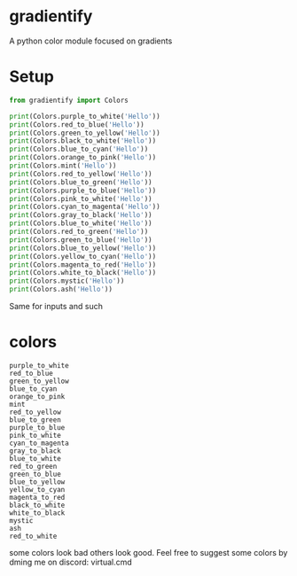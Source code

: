 # gradientify
A python color module focused on gradients

# Setup
```python
from gradientify import Colors

print(Colors.purple_to_white('Hello'))
print(Colors.red_to_blue('Hello'))
print(Colors.green_to_yellow('Hello'))
print(Colors.black_to_white('Hello'))
print(Colors.blue_to_cyan('Hello'))
print(Colors.orange_to_pink('Hello'))
print(Colors.mint('Hello'))
print(Colors.red_to_yellow('Hello'))
print(Colors.blue_to_green('Hello'))
print(Colors.purple_to_blue('Hello'))
print(Colors.pink_to_white('Hello'))
print(Colors.cyan_to_magenta('Hello'))
print(Colors.gray_to_black('Hello'))
print(Colors.blue_to_white('Hello'))
print(Colors.red_to_green('Hello'))
print(Colors.green_to_blue('Hello'))
print(Colors.blue_to_yellow('Hello'))
print(Colors.yellow_to_cyan('Hello'))
print(Colors.magenta_to_red('Hello'))
print(Colors.white_to_black('Hello'))
print(Colors.mystic('Hello'))
print(Colors.ash('Hello'))
```
Same for inputs and such

# colors
```
purple_to_white
red_to_blue
green_to_yellow
blue_to_cyan
orange_to_pink
mint
red_to_yellow
blue_to_green
purple_to_blue
pink_to_white
cyan_to_magenta
gray_to_black
blue_to_white
red_to_green
green_to_blue
blue_to_yellow
yellow_to_cyan
magenta_to_red
black_to_white
white_to_black
mystic
ash
red_to_white
```
some colors look bad others look good.
Feel free to suggest some colors by dming me on discord: virtual.cmd
